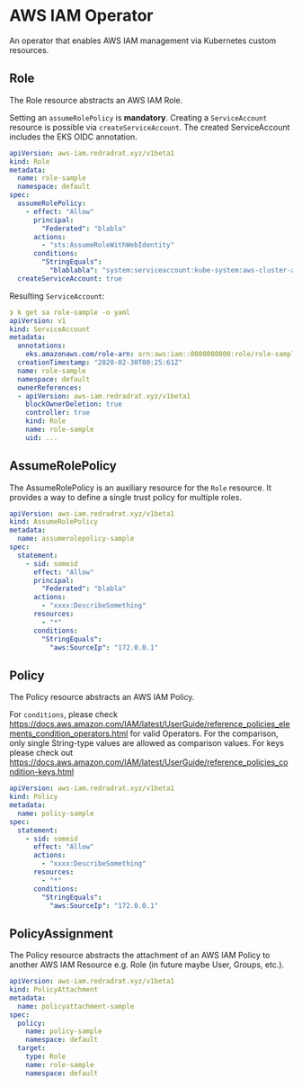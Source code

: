 # AWS IAM Operator

An operator that enables AWS IAM management via Kubernetes custom resources.

## Role

The Role resource abstracts an AWS IAM Role. 

Setting an `assumeRolePolicy` is **mandatory**.
Creating a `ServiceAccount` resource is possible via `createServiceAccount`. The created ServiceAccount includes the EKS OIDC annotation.

```yaml
apiVersion: aws-iam.redradrat.xyz/v1beta1
kind: Role
metadata:
  name: role-sample
  namespace: default
spec:
  assumeRolePolicy:
    - effect: "Allow"
      principal:
        "Federated": "blabla"
      actions:
        - "sts:AssumeRoleWithWebIdentity"
      conditions:
        "StringEquals":
          "blablabla": "system:serviceaccount:kube-system:aws-cluster-autoscaler"
  createServiceAccount: true
```

Resulting `ServiceAccount`:
```yaml
❯ k get sa role-sample -o yaml
apiVersion: v1
kind: ServiceAccount
metadata:
  annotations:
    eks.amazonaws.com/role-arn: arn:aws:iam::0000000000:role/role-sample
  creationTimestamp: "2020-02-30T00:25:61Z"
  name: role-sample
  namespace: default
  ownerReferences:
  - apiVersion: aws-iam.redradrat.xyz/v1beta1
    blockOwnerDeletion: true
    controller: true
    kind: Role
    name: role-sample
    uid: ...
```

## AssumeRolePolicy

The AssumeRolePolicy is an auxiliary resource for the `Role` resource. It provides a way to define a single trust policy for multiple roles.

```yaml
apiVersion: aws-iam.redradrat.xyz/v1beta1
kind: AssumeRolePolicy
metadata:
  name: assumerolepolicy-sample
spec:
  statement:
    - sid: someid
      effect: "Allow"
      principal:
        "Federated": "blabla"
      actions:
        - "xxxx:DescribeSomething"
      resources:
        - "*"
      conditions:
        "StringEquals":
          "aws:SourceIp": "172.0.0.1"
```

## Policy

The Policy resource abstracts an AWS IAM Policy.

For `conditions`, please check https://docs.aws.amazon.com/IAM/latest/UserGuide/reference_policies_elements_condition_operators.html for valid Operators. For the comparison, only single String-type values are allowed as comparison values. For keys please check out https://docs.aws.amazon.com/IAM/latest/UserGuide/reference_policies_condition-keys.html

```yaml
apiVersion: aws-iam.redradrat.xyz/v1beta1
kind: Policy
metadata:
  name: policy-sample
spec:
  statement:
    - sid: someid
      effect: "Allow"
      actions:
        - "xxxx:DescribeSomething"
      resources:
        - "*"
      conditions:
        "StringEquals":
          "aws:SourceIp": "172.0.0.1"
```

## PolicyAssignment

The Policy resource abstracts the attachment of an AWS IAM Policy to another AWS IAM Resource e.g. Role (in future maybe User, Groups, etc.).

```yaml
apiVersion: aws-iam.redradrat.xyz/v1beta1
kind: PolicyAttachment
metadata:
  name: policyattachment-sample
spec:
  policy:
    name: policy-sample
    namespace: default
  target:
    type: Role
    name: role-sample
    namespace: default
```